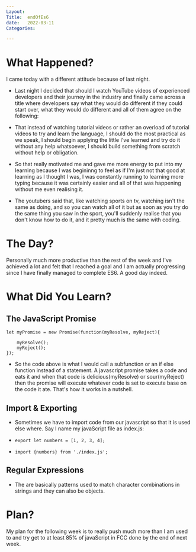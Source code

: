 ```yaml
---
Layout:
Title:  endOfEs6
date:   2022-03-11
Categories:

---
```


# What Happened?
I came today with a different attitude because of last night.
- Last night I decided that should I watch YouTube videos of experienced developers and their journey in the industry and finally came across a title where developers say what they would do different if they could start over, what they would do different and all of them agree on the following:
- That instead of watching tutorial videos or rather an overload of tutorial videos to try and learn the language, I should do the most practical as we speak, I should begin applying the little I've learned and try do it without any help whatsoever, I should build something from scratch without help or obligation.

- So that really motivated me and gave me more energy to put into my learning because I was begininng to feel as if I'm just not that good at learning as I thought I was, I was constantly running to learning more typing because it was certainly easier and all of that was happening without me even realising it.
- The youtubers said that, like watching sports on tv, watching isn't the same as doing, and so you can watch all of it but as soon as you try do the same thing you saw in the sport, you'll suddenly realise that you don't know how to do it, and it pretty much is the same with coding.

# The Day?
Personally much more productive than the rest of the week and I've achieved a lot and felt that I reached a goal and I am actually progressing since I have finally managed to complete ES6. A good day indeed.

# What Did You Learn?
## The JavaScript Promise
```
let myPromise = new Promise(function(myResolve, myReject){

    myResolve();
    myReject();
});
```
- So the code above is what I would call a subfunction or an if else function instead of a statement. A javascript promise takes a code and eats it and when that code is delicious(myResolve) or sour(myReject) then the promise will execute whatever code is set to execute base on the code it ate. That's how it works in a nutshell.
## Import & Exporting
- Sometimes we have to import code from our javascript so that it is used else where. Say I name my javaScript file as index.js:

- `export let numbers = [1, 2, 3, 4];`
- `import {numbers} from './index.js';`
## Regular Expressions
- The are basically patterns used to match character combinations in strings and they can also be objects.

# Plan?
My plan for the following week is to really push much more than I am used to and try get to at least 85% of javaScript in FCC done by the end of next week.